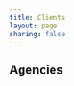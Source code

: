 ```yaml
---
title: Clients
layout: page
sharing: false
---
```

<a href="http://www.amnesty.de/" target="_blank" class="work_item" style="background-position:-80px 0px"></a><a href="http://www.aol.de/" target="_blank" class="work_item" style="background-position:-160px 0px"></a><a href="http://www.audi.de" target="_blank" class="work_item" style="background-position:0px 0px"></a><a href="http://www.bmw.de/" target="_blank" class="work_item" style="background-position:-240px 0px"></a><a href="http://www.coke.de/" target="_blank" class="work_item" style="background-position:-320px 0px"></a><a href="http://www.deutschepost.de/" target="_blank" class="work_item" style="background-position:-400px -80px"></a><a href="http://www.dpa.de/" target="_blank" class="work_item" style="background-position:-400px 0px" ></a><a href="http://www.fanta.de/" target="_blank" class="work_item" style="background-position:-480px 0px" ></a><a href="http://www.galileo-press.de/" target="_blank" class="work_item" style="background-position:-560px 0px"></a><a href="http://www.hennessy.com/" target="_blank" class="work_item" style="background-position:-720px 0px"></a><a href="http://www.hrs.de/" target="_blank" class="work_item" style="background-position:-640px 0px"></a><a href="http://www.kinowelt.de/" target="_blank" class="work_item" style="background-position:0px -80px"></a><a href="http://www.mini.de/" target="_blank" class="work_item" style="background-position:-80px -80px"></a><a href="http://www.nike.de" target="_blank" class="work_item" style="background-position:-240px -80px"></a><a href="http://www.nintendo.de/" target="_blank" class="work_item" style="background-position:-160px -80px"></a><a href="http://www.olympus.de/" target="_blank" class="work_item" style="background-position:-320px -80px"></a><a href="http://www.payback.de/" target="_blank" class="work_item" style="background-position:-480px -80px"></a><a href="http://www.powerade.de/" target="_blank" class="work_item" style="background-position:-560px -80px"></a><a href="http://www.rowohlt.de/" target="_blank" class="work_item" style="background-position:-640px -80px"></a><a href="http://www.sony.de/" target="_blank" class="work_item" style="background-position:-720px -80px"></a><a href="http://www.sparkasse.de/" target="_blank" class="work_item" style="background-position:0px -160px"></a><a href="http://www.sprite.de/" target="_blank" class="work_item" style="background-position:-80px -160px" ></a><a href="http://www.ufa.de/" target="_blank" class="work_item" style="background-position:-240px -160px"></a><a href="http://www.universal-music.de/" target="_blank" class="work_item" style="background-position:-160px -160px"></a><a href="http://www.volkswagen.de/" target="_blank" class="work_item" style="background-position:-320px -160px"></a><a href="http://www.zdf.de/" target="_blank" class="work_item" style="background-position:-400px -160px"></a>

<div style="clear:left">
</div>

## Agencies

<a href="http://www.argonauten.de/" target="_blank" class="work_item" style="background-position:-480px -160px"></a><a href="http://www.digital-spirit.de/" target="_blank" class="work_item" style="background-position:-560px -160px"></a><a href="http://www.gosub.de/" target="_blank" class="work_item" style="background-position:-640px -160px"></a><a href="http://www.iconmobile-group.com/" target="_blank" class="work_item" style="background-position:-80px -240px"></a><a href="http://www.i-dmedia.com/" target="_blank" class="work_item" style="background-position:-720px -160px"></a><a href="http://www.interone.de/" target="_blank" class="work_item" style="background-position:0px -240px"></a><a href="http://www.kircher-burkhardt.com/" target="_blank" class="work_item" style="background-position:-160px -240px"></a><a href="http://www.mediaworx.com/" target="_blank" class="work_item" style="background-position:-320px -240px" ></a><a href="http://www.neue-digitale.de/" target="_blank" class="work_item" style="background-position:-400px -240px"></a><a href="http://www.nonfood.de/" target="_blank" class="work_item" style="background-position:-240px -240px"></a><a href="http://www.people-interactive.de/" target="_blank" class="work_item" style="background-position:-480px -240px"></a><a href="http://www.pixelpark.de/" target="_blank" class="work_item" style="background-position:-560px -240px"></a><a href="http://www.plantage-berlin.com/" target="_blank" class="work_item" style="background-position:-640px -240px"></a>

<div style="clear:left">
</div>